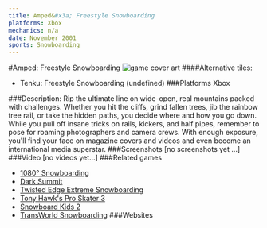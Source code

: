 ```yaml
---
title: Amped&#x3a; Freestyle Snowboarding
platforms: Xbox
mechanics: n/a
date: November 2001
sports: Snowboarding
---
```

#Amped: Freestyle Snowboarding
![game cover art](//images.igdb.com/igdb/image/upload/t_cover_big/ug7f0tbofaiqcjwt1dll.jpg "Logo Title Text 1")
####Alternative tiles:
* Tenku: Freestyle Snowboarding (undefined)
###Platforms
Xbox

###Description:
Rip the ultimate line on wide-open, real mountains packed with challenges. Whether you hit the cliffs, grind fallen trees, jib the rainbow tree rail, or take the hidden paths, you decide where and how you go down. While you pull off insane tricks on rails, kickers, and half pipes, remember to pose for roaming photographers and camera crews. With enough exposure, you'll find your face on magazine covers and videos and even become an international media superstar.
###Screenshots
[no screenshots yet ...]
###Video
[no videos yet...]
###Related games
* [1080° Snowboarding](/games/1080-snowboarding-3328/)
* [Dark Summit](/games/dark-summit-3869/)
* [Twisted Edge Extreme Snowboarding](/games/twisted-edge-extreme-snowboarding-3622/)
* [Tony Hawk's Pro Skater 3](/games/tony-hawk-s-pro-skater-3-914/)
* [Snowboard Kids 2](/games/snowboard-kids-2-3343/)
* [TransWorld Snowboarding](/games/transworld-snowboarding-20795/)
###Websites

